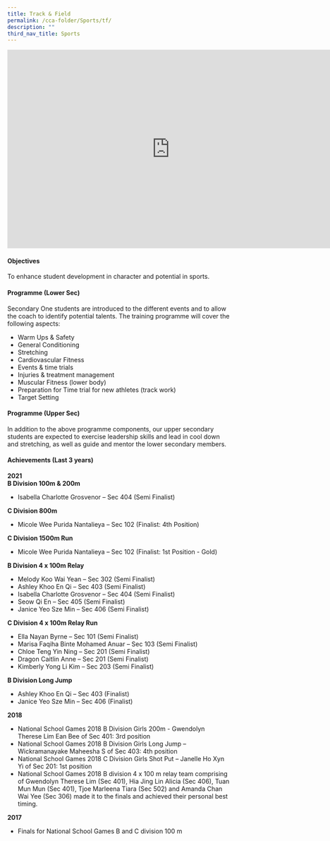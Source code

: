 ```yaml
---
title: Track & Field
permalink: /cca-folder/Sports/tf/
description: ""
third_nav_title: Sports
---
```

<iframe allowfullscreen="true" height="450" width="735" frameborder="0" src="https://docs.google.com/presentation/d/e/2PACX-1vSpbtBTMMved2Dw_gFnnAEE34Gw7uodknlYUHbsQXQJsyRyi-Y8voidlcCm4AbBvV96Fxgr33oFHcU-/embed?start=false&amp;loop=false&amp;delayms=3000"></iframe>

#### Objectives

To enhance student development in character and potential in sports.

#### Programme (Lower Sec)

Secondary One students are introduced to the different events and to allow the coach to identify potential talents. The training programme will cover the following aspects:

*   Warm Ups &amp; Safety
*   General Conditioning
*   Stretching
*   Cardiovascular Fitness
*   Events &amp; time trials
*   Injuries &amp; treatment management
*   Muscular Fitness (lower body)
*   Preparation for Time trial for new athletes (track work)
*   Target Setting

#### Programme (Upper Sec)

In addition to the above programme components, our upper secondary students are expected to exercise leadership skills and lead in cool down and stretching, as well as guide and mentor the lower secondary members.

#### Achievements (Last 3 years)

**2021**  <br>
**B Division 100m &amp; 200m**&nbsp;<br>
*   Isabella Charlotte Grosvenor – Sec 404 (Semi Finalist)

**C Division 800m**&nbsp;<br>
*   Micole Wee Purida Nantalieya – Sec 102 (Finalist: 4th Position)

**C Division 1500m Run**<br>
*   Micole Wee Purida Nantalieya – Sec 102 (Finalist: 1st Position - Gold)

**B Division 4 x 100m Relay**&nbsp;<br>
*   Melody Koo Wai Yean – Sec 302 (Semi Finalist)
*   Ashley Khoo En Qi – Sec 403 (Semi Finalist)
*   Isabella Charlotte Grosvenor – Sec 404 (Semi Finalist)
*   Seow Qi En – Sec 405 (Semi Finalist)
*   Janice Yeo Sze Min – Sec 406 (Semi Finalist)

**C Division 4 x 100m Relay Run**<br>
*   Ella Nayan Byrne – Sec 101 (Semi Finalist)
*   Marisa Faqiha Binte Mohamed Anuar – Sec 103 (Semi Finalist)
*   Chloe Teng Yin Ning – Sec 201 (Semi Finalist)
*   Dragon Caitlin Anne – Sec 201 (Semi Finalist)
*   Kimberly Yong Li Kim – Sec 203 (Semi Finalist)

**B Division Long Jump**<br>
*   Ashley Khoo En Qi – Sec 403 (Finalist)
*   Janice Yeo Sze Min – Sec 406 (Finalist)

**2018**<br>
*   National School Games 2018 B Division Girls 200m - Gwendolyn Therese Lim Ean Bee of Sec 401: 3rd position
*   National School Games 2018 B Division Girls Long Jump – Wickramanayake Maheesha S of Sec 403: 4th position
*   National School Games 2018 C Division Girls Shot Put – Janelle Ho Xyn Yi of Sec 201: 1st position
*   National School Games 2018 B division 4 x 100 m relay team comprising of Gwendolyn Therese Lim (Sec 401), Hia Jing Lin Alicia (Sec 406), Tuan Mun Mun (Sec 401), Tjoe Marleena Tiara (Sec 502) and Amanda Chan Wai Yee (Sec 306) made it to the finals and achieved their personal best timing.

**2017**<br>
*   Finals for National School Games B and C division 100 m